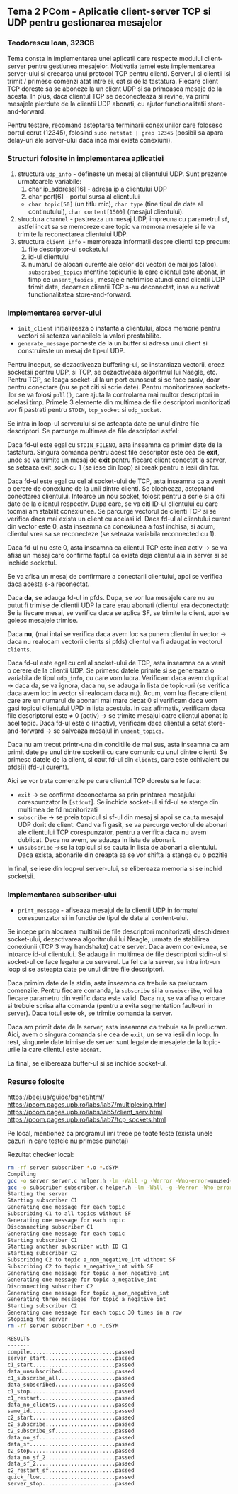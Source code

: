 
## Tema 2 PCom - Aplicatie client-server TCP si UDP pentru gestionarea mesajelor

### Teodorescu Ioan, 323CB

Tema consta in implementarea unei aplicatii care respecte modulul client-server pentru gestiunea mesajelor. Motivatia temei este implementarea server-ului 
si creearea unui protocol TCP pentru clienti. Serverul si clientii isi trimit / primesc comenzi atat intre ei, cat si de la tastatura. Fiecare client TCP 
doreste sa se aboneze la un client UDP si sa primeasca mesaje de la acesta. In plus, daca clientul TCP se deconecteaza si revine, va primi mesajele pierdute 
de la clientii UDP abonati, cu ajutor functionalitatii store-and-forward. 

Pentru testare, recomand asteptarea terminarii conexiunilor care folosesc portul cerut (12345), folosind `sudo netstat | grep 12345` (posibil sa apara delay-uri
 ale server-ului daca inca mai exista conexiuni). 

### Structuri folosite in implementarea aplicatiei

1. structura `udp_info` - defineste un mesaj al clientului UDP. Sunt prezente urmatoarele variabile:
    1. char ip_address[16] - adresa ip a clientului UDP
    2. char port[6] - portul sursa al clientului
    - `char topic[50]` (un titlu mic), `char type` (tine tipul de date al continutului), `char content[1500]` (mesajul clientului).
2. structura `channel` - pastreaza un mesaj UDP, impreuna cu parametrul `sf`, astfel incat sa se memoreze care topic va memora mesajele si le va trimite la 
reconectarea clientului UDP.
3. structura `client_info` - memoreaza informatii despre clientii tcp precum: 
    1. file descriptor-ul socketului
    2. id-ul clientului
    3. numarul de alocari curente ale celor doi vectori de mai jos (aloc). `subscribed_topics` mentine topicurile la care clientul este abonat, in timp ce 
    `unsent_topics` , mesajele netrimise atunci cand clientii UDP trimit date, deoarece clientii TCP s-au deconectat, insa au activat functionalitatea 
    store-and-forward.
    

### Implementarea server-ului

- `init_client` initializeaza o instanta a clientului, aloca memorie pentru vectori si seteaza variabilele la valori prestabilite.
- `generate_message` porneste de la un buffer si adresa unui client si construieste un mesaj de tip-ul UDP.

Pentru inceput, se dezactiveaza buffering-ul, se instantiaza vectorii, creez socketsii pentru UDP, si TCP, se dezactiveaza algoritmul lui Naegle, etc. Pentru 
TCP, se leaga socket-ul la un port cunoscut si se face pasiv, doar pentru conectare (nu se pot citi si scrie date). Pentru monitorizarea sockets-ilor se va 
folosi `poll()`, care ajuta la controlarea mai multor descriptori in acelasi timp. Primele 3 elemente din multimea de file descriptori monitorizati vor fi 
pastrati pentru `STDIN`, `tcp_socket` si `udp_socket`. 

Se intra in loop-ul serverului si se asteapta date pe unul dintre file descriptori. Se parcurge multimea de file descriptori astfel:

Daca fd-ul este egal cu `STDIN_FILENO`, asta inseamna ca primim date de la tastatura. Singura comanda pentru acest file descriptor este cea de **********exit**********,
 unde se va trimite un mesaj de ****exit**** pentru fiecare client conectat la server, se seteaza exit_sock cu 1 (se iese din loop) si break pentru a iesii din for. 

Daca fd-ul este egal cu cel al socket-ului de TCP, asta inseamna ca a venit o cerere de conexiune de la unii dintre clienti. Se blocheaza, asteptand conectarea
 clientului. Intoarce un nou socket, folosit pentru a scrie si a citi date de la clientul respectiv. Dupa care, se va citi ID-ul clientului cu care tocmai am 
 stabilit conexiunea. Se parcurge vectorul de clienti TCP si se verifica daca mai exista un client cu acelasi id. Daca fd-ul al clientului curent din vector 
 este 0, asta inseamna ca conexiunea a fost inchisa, si acum, clientul vrea sa se reconecteze (se seteaza variabila reconnected cu 1).

Daca fd-ul nu este 0, asta inseamna ca clientul TCP este inca activ → se va afisa un mesaj care confirma faptul ca exista deja clientul ala in server si se 
inchide socketul. 

Se va afisa un mesaj de confirmare a conectarii clientului, apoi se verifica daca acesta s-a reconectat. 

Daca **da**, se adauga fd-ul in pfds. Dupa, se vor lua mesajele care nu au putut fi trimise de clientii UDP la care erau abonati (clientul era deconectat):
 Se ia fiecare mesaj, se verifica daca se aplica SF, se trimite la client, apoi se golesc mesajele trimise.

Daca **nu**, (mai intai se verifica daca avem loc sa punem clientul in vector → daca nu realocam vectorii clients si pfds) clientul va fi adaugat in vectorul
 `clients`. 

Daca fd-ul este egal cu cel al socket-ului de TCP, asta inseamna ca a venit o cerere de la clientii UDP. Se primesc datele primite si se genereaza o variabila 
de tipul `udp_info`, cu care vom lucra. Verificam daca avem duplicat → daca da, se va ignora, daca nu, se adauga in lista de topic-uri (se verifica daca avem 
loc in vector si realocam daca nu). Acum, vom lua fiecare client care are un numarul de abonari mai mare decat 0 si verificam daca vom gasi topicul clientului 
UPD in lista acestuia. In caz afirmativ, verificam daca file descriptorul este ≠ 0 (activ) → se trimite mesajul catre clientul abonat la acel topic. Daca fd-ul 
este o (inactiv), verificam daca clientul a setat store-and-forward → se salveaza mesajul in `unsent_topics`.

Daca nu am trecut printr-una din conditiile de mai sus, asta inseamna ca am primit date pe unul dintre socketii cu care comunic cu unul dintre clienti. 
Se primesc datele de la client, si caut fd-ul din `clients`, care este echivalent cu pfds[i] (fd-ul curent).  

Aici se vor trata comenzile pe care clientul TCP doreste sa le faca:

- `exit` → se confirma deconectarea sa prin printarea mesajului corespunzator la `[stdout`]. Se inchide socket-ul si fd-ul se sterge din multimea de fd monitorizati
- `subscribe` → se preia topicul si sf-ul din mesaj si apoi se cauta mesajul UDP dorit de client. Cand va fi gasit, se va parcurge vectorul de abonari ale
 clientului TCP corespunzator, pentru a verifica daca nu avem dublicat. Daca nu avem, se adauga in lista de abonari.
- `unsubscribe` →se ia topicul si se cauta in lista de abonari a clientului. Daca exista, abonarile din dreapta sa se vor shifta la stanga cu o pozitie

In final, se iese din loop-ul server-ului, se elibereaza memoria si se inchid socketsii.

### Implementarea subscriber-ului

- `print_message` - afiseaza mesajul de la clientii UDP in formatul corespunzator si in functie de tipul de date al content-ului.

Se incepe prin alocarea multimii de file descriptori monitorizati, deschiderea socket-ului, dezactivarea algoritmului lui Neagle, urmata de stabilirea 
conexiunii (TCP 3 way handshake) catre server. Daca avem conexiunea, se intoarce id-ul clientului. Se adauga in multimea de file descriptori stdin-ul si
 socket-ul ce face legatura cu serverul. La fel ca la server, se intra intr-un loop si se asteapta date pe unul dintre file descriptori.

Daca primim date de la stdin, asta inseamna ca trebuie sa prelucram comenzile. Pentru fiecare comanda, la ```subscribe``` si la ```unsubscribe```, voi lua
 fiecare parametru din verific daca este valid. Daca nu, se va afisa o eroare si trebuie scrisa alta comanda (pentru a evita segmentation fault-uri in server). 
 Daca totul este ok, se trimite comanda la server.

Daca am primit date de la server, asta inseamna ca trebuie sa le prelucram. Aici, avem o singura comanda si e cea de ```exit```, un se va iesii din loop. 
In rest, singurele date trimise de server sunt legate de mesajele de la topic-urile la care clientul este `abonat`.

La final, se elibereaza buffer-ul si se inchide socket-ul. 

### Resurse folosite 
https://beej.us/guide/bgnet/html/
https://pcom.pages.upb.ro/labs/lab7/multiplexing.html
https://pcom.pages.upb.ro/labs/lab5/client_serv.html
https://pcom.pages.upb.ro/labs/lab7/tcp_sockets.html

Pe local, mentionez ca programul imi trece pe toate teste (exista unele cazuri in care testele nu primesc punctaj)

Rezultat checker local: 

```bash
rm -rf server subscriber *.o *.dSYM
Compiling
gcc -o server server.c helper.h -lm -Wall -g -Werror -Wno-error=unused-variable 
gcc -o subscriber subscriber.c helper.h -lm -Wall -g -Werror -Wno-error=unused-variable 
Starting the server
Starting subscriber C1
Generating one message for each topic
Subscribing C1 to all topics without SF
Generating one message for each topic
Disconnecting subscriber C1
Generating one message for each topic
Starting subscriber C1
Starting another subscriber with ID C1
Starting subscriber C2
Subscribing C2 to topic a_non_negative_int without SF
Subscribing C2 to topic a_negative_int with SF
Generating one message for topic a_non_negative_int
Generating one message for topic a_negative_int
Disconnecting subscriber C2
Generating one message for topic a_non_negative_int
Generating three messages for topic a_negative_int
Starting subscriber C2
Generating one message for each topic 30 times in a row
Stopping the server
rm -rf server subscriber *.o *.dSYM

RESULTS
-------
compile...........................passed
server_start......................passed
c1_start..........................passed
data_unsubscribed.................passed
c1_subscribe_all..................passed
data_subscribed...................passed
c1_stop...........................passed
c1_restart........................passed
data_no_clients...................passed
same_id...........................passed
c2_start..........................passed
c2_subscribe......................passed
c2_subscribe_sf...................passed
data_no_sf........................passed
data_sf...........................passed
c2_stop...........................passed
data_no_sf_2......................passed
data_sf_2.........................passed
c2_restart_sf.....................passed
quick_flow........................passed
server_stop.......................passed
```